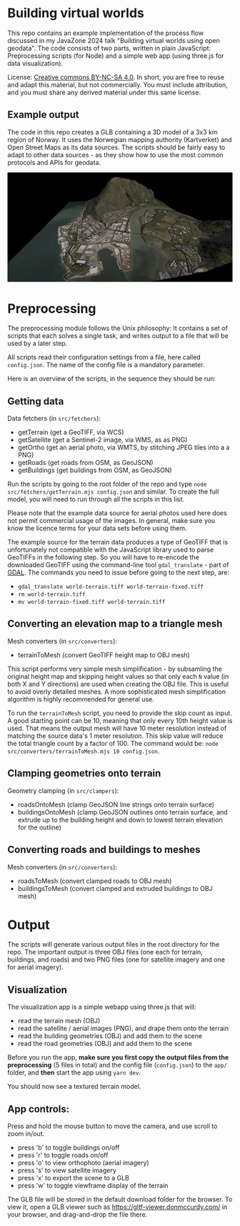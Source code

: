 # Building virtual worlds

This repo contains an example implementation of the process flow discussed in my JavaZone 2024 talk "Building virtual worlds using open geodata". The code consists of two parts, written in plain JavaScript: Preprocessing scripts (for Node) and a simple web app (using three.js for data visualization).

License: [Creative commons BY-NC-SA 4.0](https://creativecommons.org/licenses/by-nc-sa/4.0/). In short, you are free to reuse and adapt this material, but not commercially. You must include attribution, and you must share any derived material under this same license.

## Example output

The code in this repo creates a GLB containing a 3D model of a 3x3 km region of Norway. It uses the Norwegian mapping authority (Kartverket) and Open Street Maps as its data sources. The scripts should be fairly easy to adapt to other data sources - as they show how to use the most common protocols and APIs for geodata.

![Example output](./images/model.jpg)

# Preprocessing

The preprocessing module follows the Unix philosophy: It contains a set of scripts that each solves a single task, and writes output to a file that will be used by a later step.

All scripts read their configuration settings from a file, here called `config.json`. The name of the config file is a mandatory parameter.

Here is an overview of the scripts, in the sequence they should be run:

## Getting data

Data fetchers (in `src/fetchers`):

- getTerrain (get a GeoTIFF, via WCS)
- getSatellite (get a Sentinel-2 image, via WMS, as as PNG)
- getOrtho (get an aerial photo, via WMTS, by stitching JPEG tiles into a a PNG)
- getRoads (get roads from OSM, as GeoJSON)
- getBuildings (get buildings from OSM, as GeoJSON)

Run the scripts by going to the root folder of the repo and type `node src/fetchers/getTerrain.mjs config.json` and similar. To create the full model, you will need to run through all the scripts in this list.

Please note that the example data source for aerial photos used here does not permit commercial usage of the images. In general, make sure you know the licence terms for your data sets before using them.

The example source for the terrain data produces a type of GeoTIFF that is unfortunately not compatible with the JavaScript library used to parse GeoTIFFs in the following step. So you will have to re-encode the downloaded GeoTIFF using the command-line tool `gdal_translate` - part of [GDAL](https://www.gdal.org/). The commands you need to issue before going to the next step, are:

- `gdal_translate world-terrain.tiff world-terrain-fixed.tiff`
- `rm world-terrain.tiff`
- `mv world-terrain-fixed.tiff world-terrain.tiff`

## Converting an elevation map to a triangle mesh

Mesh converters (in `src/converters`):

- terrainToMesh (convert GeoTIFF height map to OBJ mesh)

This script performs very simple mesh simplification - by subsamling the original height map and skipping height values so that only each `N` value (in both X and Y directions) are used when creating the OBJ file. This is useful to avoid overly detailed meshes. A more sophisticated mesh simplification algorithm is highly recommended for general use.

To run the `terrainToMesh` script, you need to provide the skip count as input. A good starting point can be 10, meaning that only every 10th height value is used. That means the output mesh will have 10 meter resolution instead of matching the source data's 1 meter resolution. This skip value will reduce the total triangle count by a factor of 100. The command would be: `node src/converters/terrainToMesh.mjs 10 config.json`.

## Clamping geometries onto terrain

Geometry clamping (in `src/clampers`):

- roadsOntoMesh (clamp GeoJSON line strings onto terrain surface)
- buildingsOntoMesh (clamp GeoJSON outlines onto terrain surface, and extrude up to the building height and down to lowest terrain elevation for the outline)

## Converting roads and buildings to meshes

Mesh converters (in `src/converters`):

- roadsToMesh (convert clamped roads to OBJ mesh)
- buildingsToMesh (convert clamped and extruded buildings to OBJ mesh)

# Output

The scripts will generate various output files in the root directory for the repo. The important output is three OBJ files (one each for terrain, buildings, and roads) and two PNG files (one for satellite imagery and one for aerial imagery).

## Visualization

The visualization app is a simple webapp using three.js that will:

- read the terrain mesh (OBJ)
- read the satellite / aerial images (PNG), and drape them onto the terrain
- read the building geometries (OBJ) and add them to the scene
- read the road geometries (OBJ) and add them to the scene

Before you run the app, **make sure you first copy the output files from the preprocessing** (5 files in total) and the config file (`config.json`) to the `app/` folder, and **then** start the app using `yarn dev`.

You should now see a textured terrain model.

## App controls:

Press and hold the mouse button to move the camera, and use scroll to zoom in/out.

- press 'b' to toggle buildings on/off
- press 'r' to toggle roads on/off
- press 'o' to view orthophoto (aerial imagery)
- press 's' to view satellite imagery
- press 'x' to export the scene to a GLB
- press 'w' to toggle viewframe display of the terrain

The GLB file will be stored in the default download folder for the browser. To view it, open a GLB viewer such as https://gltf-viewer.donmccurdy.com/ in your browser, and drag-and-drop the file there.
